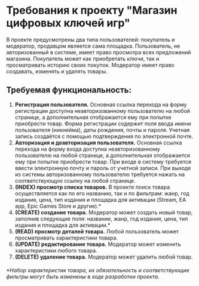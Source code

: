 # Требования к проекту "Магазин цифровых ключей игр"

В проекте предусмотрены два типа пользователей: покупатель и модератор, продавцом является сама площадка. Пользователь, не авторизованный в системе, имеет право просмотра всех предложений магазина. Покупатель может как приобретать ключи, так и просматривать историю своих покупок. Модератор имеет право создавать, изменять и удалять товары.

## Требуемая функциональность:

1. **Регистрация пользователя.** Основная ссылка перехода на форму регистрации доступна неавторизованному пользователю на любой странице, а дополнительная отображается ему при попытке приобрести товар. Форма регистрации содержит поля ввода имени пользователя (никнейма), даты рождения, почты и пароля. Учетная запись создаётся с помощью подтверждения по электронной почте.
2. **Авторизация и деавторизация пользователя.** Основная ссылка перехода на форму входа доступна неавторизованному пользователю на любой странице, а дополнительная отображается ему при попытке приобрести товар. При входе в систему требуется ввести электронную почту и пароль от учетной записи. При выходе из системы авторизованному пользователю требуется нажать на соответствующую ссылку на любой странице.
3. **(INDEX) просмотр списка товаров.** В проекте поиск товара осуществляется как по его названию, так и по фильтрам: жанр, год издания, цена, тип издания и площадка для активации (Stream, EA app, Epic Games Store и другие).*
5. **(CREATE) создание товара.** Модератор может создать новый товар, заполнив следующие поля: название, жанр, год издания, цена, тип издания и площадка для активации.*
6. **(READ) просмотр деталей товара.** Любой пользователь может просматривать характеристики товара.
7. **(UPDATE) редактирование товара.** Модератор может изменить характеристики любого товара.
8. **(DELETE) удаление товара.** Модератор может удалить любой товар.

###### *Набор характеристик товара, их обязательность и соответствующие фильтры могут быть изменены в ходе разработки проекта.
